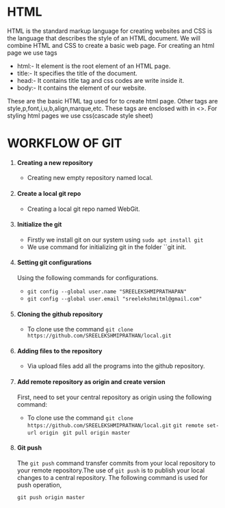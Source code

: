 # HTML
   HTML is the standard markup language for creating websites and CSS is the language that describes the style of an HTML document. We will combine HTML and CSS to create a basic web page.
   For creating an html page we use tags
   * html:- It element is the root element of an HTML page.
   * title:- It specifies the title of the document.
   * head:- It contains title tag and css codes are write inside it.
   * body:- It contains the element of our website.
   
  These are the basic HTML tag used for to create html page. Other tags are style,p,font,i,u,b,align,marque,etc. These tags are enclosed with in <>.
  For styling html pages we use css(cascade style sheet)
   
# WORKFLOW OF GIT
1. #### **Creating a new repository**
    * Creating new empty repository named local.
    
2. #### **Create a local git repo**
    * Creating a local git repo named WebGit.
    
3. #### **Initialize the git** 
    * Firstly we install git on our system using `sudo apt install git`
    * We use command for initializing git in the folder ``git init.
    
4. #### **Setting git configurations**
    Using the following commands for configurations.
    * `git config --global user.name "SREELEKSHMIPRATHAPAN"`
    * `git config --global user.email "sreelekshmitml@gmail.com"`

5. #### **Cloning the github repository**
    * To clone use the command `git clone https://github.com/SREELEKSHMIPRATHAN/local.git`

6. #### **Adding files to the repository**
    * Via upload files add all the programs into the github repository.

7. #### **Add remote repository as origin and create version**

   First, need to set your central repository as origin using the following command:

    * To clone use the command `git clone https://github.com/SREELEKSHMIPRATHAN/local.git`
    `git remote set-url origin `
    `git pull origin master`

8. #### **Git push**

    The `git push` command transfer commits from your local repository to your remote repository.The use of  `git push` is to publish your local changes to a central repository. The following command is used for push operation,

    `git push origin master`

